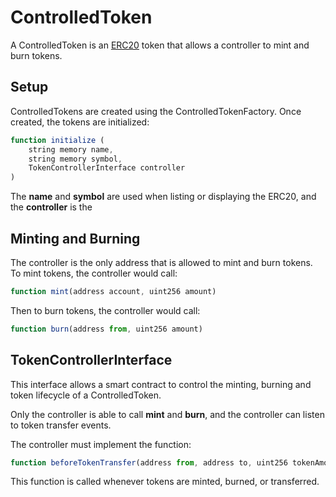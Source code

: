# ControlledToken

A ControlledToken is an [ERC20](https://eips.ethereum.org/EIPS/eip-20) token that allows a controller to mint and burn tokens.

## Setup

ControlledTokens are created using the ControlledTokenFactory.  Once created, the tokens are initialized:

```javascript
function initialize (
    string memory name,
    string memory symbol,
    TokenControllerInterface controller
)
```

The **name** and **symbol** are used when listing or displaying the ERC20, and the **controller** is the 

## Minting and Burning

The controller is the only address that is allowed to mint and burn tokens.  To mint tokens, the controller would call:

```javascript
function mint(address account, uint256 amount)
```

Then to burn tokens, the controller would call:

```javascript
function burn(address from, uint256 amount)
```

## TokenControllerInterface

This interface allows a smart contract to control the minting, burning and token lifecycle of a ControlledToken.

Only the controller is able to call **mint** and **burn**, and the controller can listen to token transfer events. 

The controller must implement the function:

```javascript
function beforeTokenTransfer(address from, address to, uint256 tokenAmount);
```

This function is called whenever tokens are minted, burned, or transferred.

